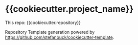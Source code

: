 # {{cookiecutter.project_name}}

This repo: {{cookiecutter.repository}}

Repository Template generation powered by https://github.com/stefanbuck/cookiecutter-template.
